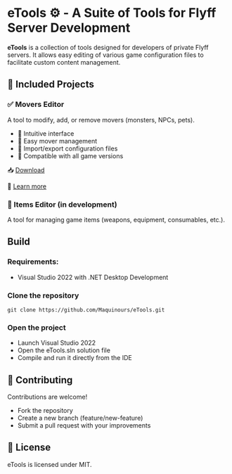 # eTools ⚙️ - A Suite of Tools for Flyff Server Development

**eTools** is a collection of tools designed for developers of private Flyff servers. It allows easy editing of various game configuration files to facilitate custom content management.

## 📌 Included Projects

### ✅ Movers Editor
A tool to modify, add, or remove movers (monsters, NPCs, pets).

- 🎨 Intuitive interface
- 📂 Easy mover management
- 🔄 Import/export configuration files
- 🔧 Compatible with all game versions

📥 [Download](https://mega.nz/file/uFwAGTDL#U8tPB5Lic4iXG13n2J2cUqG1LFAY9ayhRq9yXKzpOlA) 

📖 [Learn more](https://github.com/Maquinours/eTools/tree/main/MoversEditor#readme)

### 🚧 Items Editor (in development)

A tool for managing game items (weapons, equipment, consumables, etc.).

## Build

### Requirements:

- Visual Studio 2022 with .NET Desktop Development

### Clone the repository

    git clone https://github.com/Maquinours/eTools.git

### Open the project

- Launch Visual Studio 2022
- Open the eTools.sln solution file
- Compile and run it directly from the IDE

## 🤝 Contributing

Contributions are welcome!

- Fork the repository
- Create a new branch (feature/new-feature)
- Submit a pull request with your improvements

## 📜 License

eTools is licensed under MIT.
